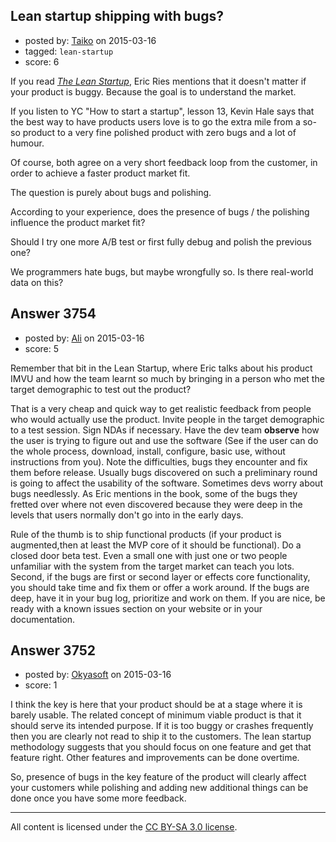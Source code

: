 ## Lean startup shipping with bugs?

- posted by: [Taiko](https://stackexchange.com/users/334941/taiko) on 2015-03-16
- tagged: `lean-startup`
- score: 6

<p>If you read <em><a href="https://en.wikipedia.org/wiki/Lean_startup#The_book" rel="nofollow">The Lean Startup</a></em>, Eric Ries mentions that it doesn't matter if your product is buggy. Because the goal is to understand the market.</p>

<p>If you listen to YC "How to start a startup", lesson 13, Kevin Hale says that the best way to have products users love is to go the extra mile from a so-so product to a very fine polished product with zero bugs and a lot of humour.</p>

<p>Of course, both agree on a very short feedback loop from the customer, in order to achieve a faster product market fit.</p>

<p>The question is purely about bugs and polishing.</p>

<p>According to your experience, does the presence of bugs / the polishing influence the product market fit?</p>

<p>Should I try one more A/B test or first fully debug and polish the previous one?</p>

<p>We programmers hate bugs, but maybe wrongfully so. Is there real-world data on this?</p>



## Answer 3754

- posted by: [Ali](https://stackexchange.com/users/2815644/ali) on 2015-03-16
- score: 5

<p>Remember that bit in the Lean Startup, where Eric talks about his product IMVU and how the team learnt so much by bringing in a person who met the target demographic to test out the product? </p>

<p>That is a very cheap and quick way to get realistic feedback from people who would actually use the product. Invite people in the target demographic to a test session. Sign NDAs if necessary. Have the dev team <strong>observe</strong> how the user is trying to figure out and use the software (See if the user can do the whole process, download, install, configure, basic use, without instructions from you). Note the difficulties, bugs they encounter and fix them before release. Usually bugs discovered on such a preliminary round is going to affect the usability of the software. Sometimes devs worry about bugs needlessly. As Eric mentions in the book, some of the bugs they fretted over where not even discovered because they were deep in the levels that users normally don't go into in the early days. </p>

<p>Rule of the thumb is to ship functional products (if your product is augmented,then at least the MVP core of it should be functional). Do a closed door beta test. Even a small one with just one or two people unfamiliar with the system from the target market can teach you lots. Second, if the bugs are first or second layer or effects core functionality, you should take time and fix them or offer a work around. If the bugs are deep, have it in your bug log, prioritize and work on them. If you are nice, be ready with a known issues section on your website or in your documentation. </p>



## Answer 3752

- posted by: [Okyasoft](https://stackexchange.com/users/294248/okyasoft) on 2015-03-16
- score: 1

<p>I think the key is here that your product should be at a stage where it is barely usable. The related concept of minimum viable product is that it should serve its intended purpose. If it is too buggy or crashes frequently then you are clearly not read to ship it to the customers. The lean startup methodology suggests that you should focus on one feature and get that feature right. Other features and improvements can be done overtime. </p>

<p>So, presence of bugs in the key feature of the product will clearly affect your customers while polishing and adding new additional things can be done once you have some more feedback. </p>




---

All content is licensed under the [CC BY-SA 3.0 license](https://creativecommons.org/licenses/by-sa/3.0/).
